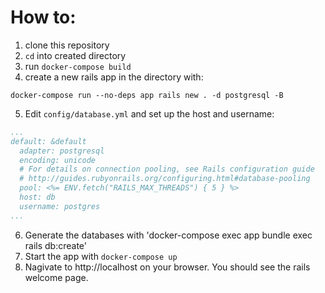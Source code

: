 # How to: 
1. clone this repository
2. `cd` into created directory
3. run `docker-compose build`
4. create a new rails app in the directory with:
  ~~~
  docker-compose run --no-deps app rails new . -d postgresql -B
  ~~~
5. Edit `config/database.yml` and set up the host and username:
  ~~~ yml
  ...
  default: &default
    adapter: postgresql
    encoding: unicode
    # For details on connection pooling, see Rails configuration guide
    # http://guides.rubyonrails.org/configuring.html#database-pooling
    pool: <%= ENV.fetch("RAILS_MAX_THREADS") { 5 } %>
    host: db
    username: postgres
  ...
  ~~~
6. Generate the databases with 'docker-compose exec app bundle exec rails db:create'
7. Start the app with `docker-compose up`
8. Nagivate to http://localhost on your browser. You should see the rails welcome page.
